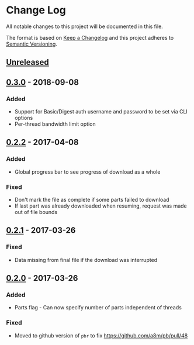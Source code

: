 # Change Log
All notable changes to this project will be documented in this file.

The format is based on [Keep a Changelog](http://keepachangelog.com/)
and this project adheres to [Semantic Versioning](http://semver.org/).

## [Unreleased]

## [0.3.0] - 2018-09-08
### Added
- Support for Basic/Digest auth username and password to be set via CLI options
- Per-thread bandwidth limit option

## [0.2.2] - 2017-04-08
### Added
- Global progress bar to see progress of download as a whole

### Fixed
- Don't mark the file as complete if some parts failed to download
- If last part was already downloaded when resuming, request was made out of file bounds

## [0.2.1] - 2017-03-26
### Fixed
- Data missing from final file if the download was interrupted

## [0.2.0] - 2017-03-26
### Added
- Parts flag - Can now specify number of parts independent of threads

### Fixed
- Moved to github version of `pbr` to fix https://github.com/a8m/pb/pull/48

[Unreleased]: https://github.com/daveallie/bindrs/compare/v0.3.0...HEAD
[0.3.0]: https://github.com/daveallie/bindrs/compare/v0.2.2...v0.3.0
[0.2.2]: https://github.com/daveallie/bindrs/compare/v0.2.1...v0.2.2
[0.2.1]: https://github.com/daveallie/bindrs/compare/v0.2.0...v0.2.1
[0.2.0]: https://github.com/daveallie/bindrs/compare/v0.1.0...v0.2.0
